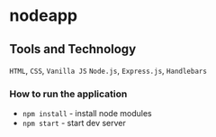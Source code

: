 # nodeapp

## Tools and Technology
`HTML`, `CSS`, `Vanilla JS`
`Node.js`, `Express.js`, `Handlebars`

### How to run the application
- `npm install` - install node modules
- `npm start` - start dev server
